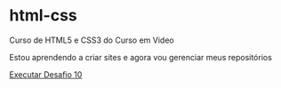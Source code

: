 # html-css
 Curso de HTML5 e CSS3 do Curso em Video

Estou aprendendo a criar sites e agora vou gerenciar meus repositórios

<a target= '_blank' href= 'https://jonhyelsonadriano.github.io/html-css/desafios/desafio10b/desafio10'>Executar Desafio 10 </a>